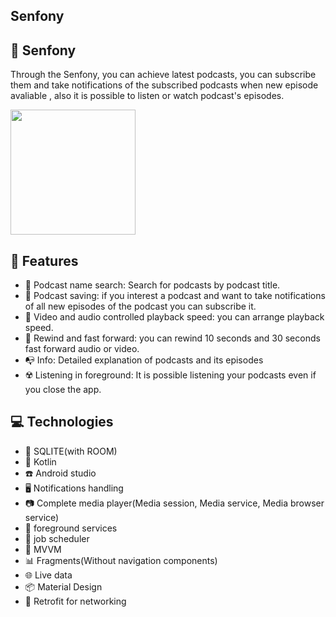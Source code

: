 ## Senfony



## 🎵 Senfony
Through the Senfony, you can achieve latest podcasts, you can subscribe them
and take notifications of the subscribed podcasts when new episode avaliable ,
also it is possible to listen or watch podcast's episodes.

<img src="senfony.gif" width="200">

## 🚀 Features

- 🎤 Podcast name search: Search for podcasts by podcast title.
- 💾 Podcast saving: if you interest a podcast and want to take notifications of all new episodes of the podcast  you can subscribe  it.
- 📄 Video and audio controlled playback speed: you can arrange playback speed.
- 👤 Rewind and fast forward: you can rewind 10 seconds and 30 seconds fast forward audio or video.
- 📭 Info: Detailed explanation of podcasts and its episodes
- ☢️ Listening in foreground: It is possible  listening  your podcasts even if you close the app.
  

## 💻 Technologies

- 📱 SQLITE(with ROOM)
- 🎯 Kotlin
- ☎️ Android studio
- 🖥️ Notifications handling
- 📷 Complete media player(Media session, Media service, Media browser service)
- 💸 foreground services
- 📍 job scheduler
- 🔐 MVVM
- 📊 Fragments(Without navigation components) 
- 🌐 Live data
- 📦 Material Design 
- 🔄 Retrofit for networking

